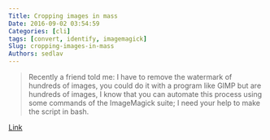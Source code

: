 ```yaml
---
Title: Cropping images in mass
Date: 2016-09-02 03:54:59
Categories: [cli]
tags: [convert, identify, imagemagick]
Slug: cropping-images-in-mass
Authors: sedlav
---
```


> Recently a friend told me: I have to remove the watermark of hundreds of images, you could do it with a program like GIMP but are hundreds of images, I know that you can automate this process using some commands of the ImageMagick suite; I need your help to make the script in bash.

[Link](http://www.librebyte.net/en/media/cropping-images-in-mass/)
